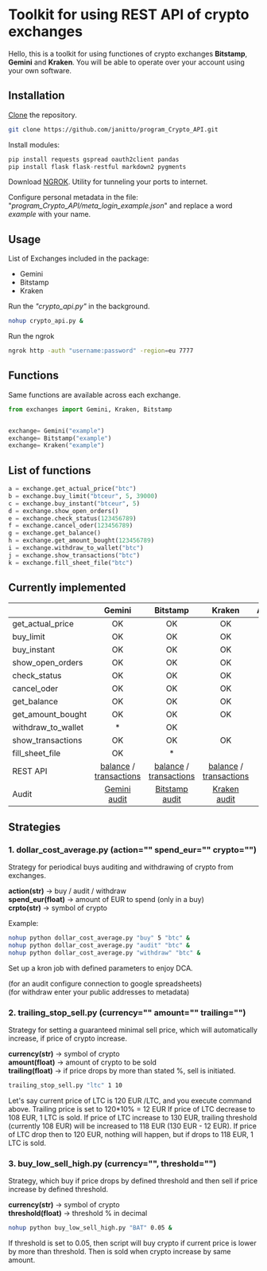 # Toolkit for using REST API of crypto exchanges

Hello, this is a toolkit for using functiones of crypto exchanges **Bitstamp**, **Gemini** and **Kraken**. You will be able to operate over your account using your own software.

## Installation

[Clone](https://github.com/git-guides/git-clone) the repository.

``` bash
git clone https://github.com/janitto/program_Crypto_API.git
```

Install modules:

``` python
pip install requests gspread oauth2client pandas
pip install flask flask-restful markdown2 pygments
```

Download [NGROK](https://ngrok.com/download). Utility for tunneling your ports to internet.

Configure personal metadata in the file: "*program_Crypto_API/meta_login_example.json*" and replace a word *example* with your name.

## Usage

List of Exchanges included in the package:

* Gemini
* Bitstamp
* Kraken

Run the _"crypto_api.py"_ in the background.
``` bash
nohup crypto_api.py &
```

Run the ngrok
``` bash
ngrok http -auth "username:password" -region=eu 7777
```

## Functions

Same functions are available across each exchange.

``` python
from exchanges import Gemini, Kraken, Bitstamp


exchange= Gemini("example")  
exchange= Bitstamp("example")  
exchange= Kraken("example")  
```

## List of functions

``` python
a = exchange.get_actual_price("btc")  
b = exchange.buy_limit("btceur", 5, 39000)  
c = exchange.buy_instant("btceur", 5)  
d = exchange.show_open_orders()  
e = exchange.check_status(123456789)  
f = exchange.cancel_oder(123456789)  
g = exchange.get_balance()  
h = exchange.get_amount_bought(123456789)  
i = exchange.withdraw_to_wallet("btc")  
j = exchange.show_transactions("btc")  
k = exchange.fill_sheet_file("btc")  
```

## Currently implemented

|  | Gemini  |Bitstamp | Kraken | Audit |
| ------------- | :-------------: | :-------------: | :-------------: | :-------------: |
| get_actual_price  | OK | OK | OK |   |
| buy_limit         | OK | OK | OK |   |
| buy_instant       | OK | OK | OK |   |
| show_open_orders  | OK | OK | OK |   |
| check_status      | OK | OK | OK |   |
| cancel_oder       | OK | OK | OK |   | 
| get_balance       | OK | OK | OK |  |
| get_amount_bought | OK | OK | OK |   |
| withdraw_to_wallet| * | OK |   |   |
| show_transactions | OK | OK | OK |  |
| fill_sheet_file   | OK | * |   |   |
| REST API | [balance](/balance/gemini) / [transactions](/transactions/gemini/btceur?since=01-10-2021) | [balance](/balance/bitstamp) / [transactions](/transactions/bitstamp/btceur?since=01-10-2021) | [balance](/balance/kraken) / [transactions](/transactions/kraken/btceur?since=01-10-2021) |
| Audit | [Gemini audit](/audit/gemini/btc) | [Bitstamp audit](/audit/bitstamp/btc) | [Kraken audit](/audit/kraken/btc) |  |
## Strategies

### 1. dollar_cost_average.py (action="" spend_eur="" crypto="")

Strategy for periodical buys auditing and withdrawing of crypto from exchanges.


**action(str)** -> buy / audit / withdraw  
**spend_eur(float)** -> amount of EUR to spend (only in a buy)  
**crpto(str)** -> symbol of crypto  

Example:  

``` bash
nohup python dollar_cost_average.py "buy" 5 "btc" &
nohup python dollar_cost_average.py "audit" "btc" &
nohup python dollar_cost_average.py "withdraw" "btc" &
```
 

Set up a kron job with defined parameters to enjoy DCA.

(for an audit configure connection to google spreadsheets)  
(for withdraw enter your public addresses to metadata)

### 2. trailing_stop_sell.py (currency="" amount="" trailing="")

Strategy for setting a guaranteed minimal sell price, which will automatically increase, if price of crypto increase.

**currency(str)** -> symbol of crypto  
**amount(float)** -> amount of crypto to be sold  
**trailing(float)** -> if price drops by more than stated %, sell is initiated.  

``` bash
trailing_stop_sell.py "ltc" 1 10
```

Let's say current price of LTC is 120 EUR /LTC, and you execute command above.
Trailing price is set to 120*10% = 12 EUR
If price of LTC decrease to 108 EUR, 1 LTC is sold.
If price of LTC increase to 130 EUR, trailing threshold (currently 108 EUR) will be increased to 118 EUR (130 EUR - 12 EUR).
If price of LTC drop then to 120 EUR, nothing will happen, but if drops to 118 EUR, 1 LTC is sold.

### 3. buy_low_sell_high.py (currency="", threshold="")

Strategy, which buy if price drops by defined threshold and then sell if price increase by defined threshold.

**currency(str)** -> symbol of crypto  
**threshold(float)** -> threshold % in decimal

``` bash
nohup python buy_low_sell_high.py "BAT" 0.05 &
```

If threshold is set to 0.05, then script will buy crypto if current price is lower by more than threshold.
Then is sold when crypto increase by same amount.